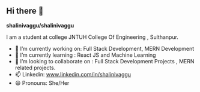 ## Hi there 👋


**shalinivaggu/shalinivaggu** 

I am a student at college JNTUH College Of Engineering , Sulthanpur.

- 🔭 I’m currently working on: Full Stack Development, MERN Development
- 🌱 I’m currently learning : React JS and Machine Learning
- 👯 I’m looking to collaborate on : Full Stack Development Projects , MERN related projects.
- 📫 Linkedin: www.linkedin.com/in/shalinivaggu
- 😄 Pronouns: She/Her
  
